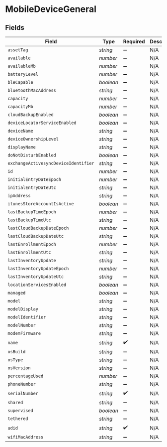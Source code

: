 # MobileDeviceGeneral


## Fields

| Field                                    | Type                                     | Required                                 | Description                              | Example                                  |
| ---------------------------------------- | ---------------------------------------- | ---------------------------------------- | ---------------------------------------- | ---------------------------------------- |
| `assetTag`                               | *string*                                 | :heavy_minus_sign:                       | N/A                                      |                                          |
| `available`                              | *number*                                 | :heavy_minus_sign:                       | N/A                                      | 11487                                    |
| `availableMb`                            | *number*                                 | :heavy_minus_sign:                       | N/A                                      | 11487                                    |
| `batteryLevel`                           | *number*                                 | :heavy_minus_sign:                       | N/A                                      | 95                                       |
| `bleCapable`                             | *boolean*                                | :heavy_minus_sign:                       | N/A                                      |                                          |
| `bluetoothMacAddress`                    | *string*                                 | :heavy_minus_sign:                       | N/A                                      | E0:AC:CB:97:36:G6                        |
| `capacity`                               | *number*                                 | :heavy_minus_sign:                       | N/A                                      | 12159                                    |
| `capacityMb`                             | *number*                                 | :heavy_minus_sign:                       | N/A                                      | 12159                                    |
| `cloudBackupEnabled`                     | *boolean*                                | :heavy_minus_sign:                       | N/A                                      |                                          |
| `deviceLocatorServiceEnabled`            | *boolean*                                | :heavy_minus_sign:                       | N/A                                      |                                          |
| `deviceName`                             | *string*                                 | :heavy_minus_sign:                       | N/A                                      | Tinas iPad                               |
| `deviceOwnershipLevel`                   | *string*                                 | :heavy_minus_sign:                       | N/A                                      | Institutional                            |
| `displayName`                            | *string*                                 | :heavy_minus_sign:                       | N/A                                      | Tinas iPad                               |
| `doNotDisturbEnabled`                    | *boolean*                                | :heavy_minus_sign:                       | N/A                                      |                                          |
| `exchangeActivesyncDeviceIdentifier`     | *string*                                 | :heavy_minus_sign:                       | N/A                                      | TUCLLFJHPL779ACL9DCJQFN39F               |
| `id`                                     | *number*                                 | :heavy_minus_sign:                       | N/A                                      | 1                                        |
| `initialEntryDateEpoch`                  | *number*                                 | :heavy_minus_sign:                       | N/A                                      | 1499470624555                            |
| `initialEntryDateUtc`                    | *string*                                 | :heavy_minus_sign:                       | N/A                                      | 2017-07-07T18:37:04.555-0500             |
| `ipAddress`                              | *string*                                 | :heavy_minus_sign:                       | N/A                                      | 192.0.0.1                                |
| `itunesStoreAccountIsActive`             | *boolean*                                | :heavy_minus_sign:                       | N/A                                      |                                          |
| `lastBackupTimeEpoch`                    | *number*                                 | :heavy_minus_sign:                       | N/A                                      | 1499470624555                            |
| `lastBackupTimeUtc`                      | *string*                                 | :heavy_minus_sign:                       | N/A                                      | 2017-07-07T18:37:04.555-0500             |
| `lastCloudBackupDateEpoch`               | *number*                                 | :heavy_minus_sign:                       | N/A                                      | 1499470624555                            |
| `lastCloudBackupDateUtc`                 | *string*                                 | :heavy_minus_sign:                       | N/A                                      | 2017-07-07T18:37:04.555-0500             |
| `lastEnrollmentEpoch`                    | *number*                                 | :heavy_minus_sign:                       | N/A                                      | 1499470624555                            |
| `lastEnrollmentUtc`                      | *string*                                 | :heavy_minus_sign:                       | N/A                                      | 2017-07-07T18:37:04.555-0500             |
| `lastInventoryUpdate`                    | *string*                                 | :heavy_minus_sign:                       | N/A                                      | 2017-07-07 18:37:04 +0000 UTC            |
| `lastInventoryUpdateEpoch`               | *number*                                 | :heavy_minus_sign:                       | N/A                                      | 1499470624555                            |
| `lastInventoryUpdateUtc`                 | *string*                                 | :heavy_minus_sign:                       | N/A                                      | 2017-07-07T18:37:04.555-0500             |
| `locationServicesEnabled`                | *boolean*                                | :heavy_minus_sign:                       | N/A                                      |                                          |
| `managed`                                | *boolean*                                | :heavy_minus_sign:                       | N/A                                      |                                          |
| `model`                                  | *string*                                 | :heavy_minus_sign:                       | N/A                                      | iPhone 6S                                |
| `modelDisplay`                           | *string*                                 | :heavy_minus_sign:                       | N/A                                      | iPhone 6S                                |
| `modelIdentifier`                        | *string*                                 | :heavy_minus_sign:                       | N/A                                      | iPhone8,1                                |
| `modelNumber`                            | *string*                                 | :heavy_minus_sign:                       | N/A                                      | MKRY2LL                                  |
| `modemFirmware`                          | *string*                                 | :heavy_minus_sign:                       | N/A                                      | 2.61.00                                  |
| `name`                                   | *string*                                 | :heavy_check_mark:                       | N/A                                      | Tinas iPad                               |
| `osBuild`                                | *string*                                 | :heavy_minus_sign:                       | N/A                                      | 14F89                                    |
| `osType`                                 | *string*                                 | :heavy_minus_sign:                       | N/A                                      | iOS                                      |
| `osVersion`                              | *string*                                 | :heavy_minus_sign:                       | N/A                                      | 10.3.2                                   |
| `percentageUsed`                         | *number*                                 | :heavy_minus_sign:                       | N/A                                      | 5                                        |
| `phoneNumber`                            | *string*                                 | :heavy_minus_sign:                       | N/A                                      | 123-555-6789                             |
| `serialNumber`                           | *string*                                 | :heavy_check_mark:                       | N/A                                      | C02Q7KHTGFWF                             |
| `shared`                                 | *string*                                 | :heavy_minus_sign:                       | N/A                                      |                                          |
| `supervised`                             | *boolean*                                | :heavy_minus_sign:                       | N/A                                      |                                          |
| `tethered`                               | *string*                                 | :heavy_minus_sign:                       | N/A                                      |                                          |
| `udid`                                   | *string*                                 | :heavy_check_mark:                       | N/A                                      | 270aae10800b6e61a2ee2bbc285eb967050b5984 |
| `wifiMacAddress`                         | *string*                                 | :heavy_minus_sign:                       | N/A                                      | E0:AC:CB:97:36:G4                        |